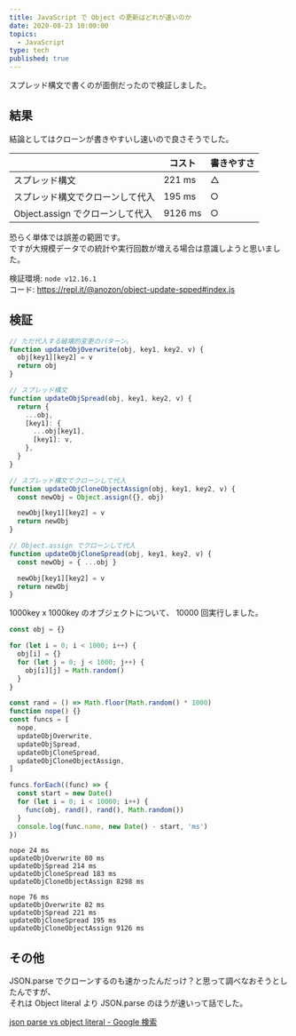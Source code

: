 ```yaml
---
title: JavaScript で Object の更新はどれが速いのか
date: 2020-08-23 10:00:00
topics:
  - JavaScript
type: tech
published: true
---
```


スプレッド構文で書くのが面倒だったので検証しました。

## 結果

結論としてはクローンが書きやすいし速いので良さそうでした。

|                                  | コスト  | 書きやすさ |
| -------------------------------- | ------- | ---------- |
| スプレッド構文                   | 221 ms  | △          |
| スプレッド構文でクローンして代入 | 195 ms  | ○          |
| Object.assign でクローンして代入 | 9126 ms | ○          |

恐らく単体では誤差の範囲です。  
ですが大規模データでの統計や実行回数が増える場合は意識しようと思いました。

検証環境: `node v12.16.1`  
コード: https://repl.it/@anozon/object-update-spped#index.js

## 検証

```js
// ただ代入する破壊的変更のパターン。
function updateObjOverwrite(obj, key1, key2, v) {
  obj[key1][key2] = v
  return obj
}

// スプレッド構文
function updateObjSpread(obj, key1, key2, v) {
  return {
    ...obj,
    [key1]: {
      ...obj[key1],
      [key1]: v,
    },
  }
}

// スプレッド構文でクローンして代入
function updateObjCloneObjectAssign(obj, key1, key2, v) {
  const newObj = Object.assign({}, obj)

  newObj[key1][key2] = v
  return newObj
}

// Object.assign でクローンして代入
function updateObjCloneSpread(obj, key1, key2, v) {
  const newObj = { ...obj }

  newObj[key1][key2] = v
  return newObj
}
```

1000key x 1000key のオブジェクトについて、 10000 回実行しました。

```js
const obj = {}

for (let i = 0; i < 1000; i++) {
  obj[i] = {}
  for (let j = 0; j < 1000; j++) {
    obj[i][j] = Math.random()
  }
}

const rand = () => Math.floor(Math.random() * 1000)
function nope() {}
const funcs = [
  nope,
  updateObjOverwrite,
  updateObjSpread,
  updateObjCloneSpread,
  updateObjCloneObjectAssign,
]

funcs.forEach((func) => {
  const start = new Date()
  for (let i = 0; i < 10000; i++) {
    func(obj, rand(), rand(), Math.random())
  }
  console.log(func.name, new Date() - start, 'ms')
})
```

```
nope 24 ms
updateObjOverwrite 80 ms
updateObjSpread 214 ms
updateObjCloneSpread 183 ms
updateObjCloneObjectAssign 8298 ms

nope 76 ms
updateObjOverwrite 82 ms
updateObjSpread 221 ms
updateObjCloneSpread 195 ms
updateObjCloneObjectAssign 9126 ms
```

## その他

JSON.parse でクローンするのも速かったんだっけ？と思って調べなおそうとしたんですが、  
それは Object literal より JSON.parse のほうが速いって話でした。

[json parse vs object literal \- Google 検索](https://www.google.com/search?q=json+parse+vs+object+literal)

